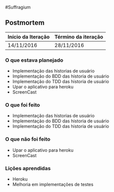 #Suffragium

## Postmortem

Início da Iteração | Término da iteração
------------ | -------------
14/11/2016 | 28/11/2016


### O que estava planejado

* Implementação das historias de usuário
* Implementação do BDD das historia de usuário
* Implementação do TDD das historia de usuário
* Upar o aplicativo para heroku
* ScreenCast

### O que foi feito
* Implementação das historias de usuário
* Implementação do BDD das historia de usuário
* Implementação do TDD das historia de usuário

### O que não foi feito
* Upar o aplicativo para heroku
* ScreenCast

### Lições aprendidas
* Heroku
* Melhoria em implementações de testes